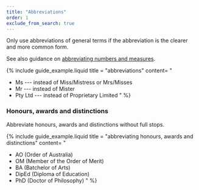 ```yaml
---
title: "Abbreviations"
order: 1
exclude_from_search: true
---
```


Only use abbreviations of general terms if the abbreviation is the clearer and more common form.

See also guidance on [abbreviating numbers and measures](/numbers-measurements/).

{% include guide_example.liquid
  title = "abbreviations"
  content= "
- Ms --- instead of Miss/Mistress or Mrs/Misses
- Mr --- instead of Mister
- Pty Ltd --- instead of Proprietary Limited
"
%}

### Honours, awards and distinctions

Abbreviate honours, awards and distinctions without full stops.

{% include guide_example.liquid
  title = "abbreviating honours, awards and distinctions"
  content= "
- AO (Order of Australia)
- OM (Member of the Order of Merit)
- BA (Batchelor of Arts)
- DipEd (Diploma of Education)
- PhD (Doctor of Philosophy)
"
%}
